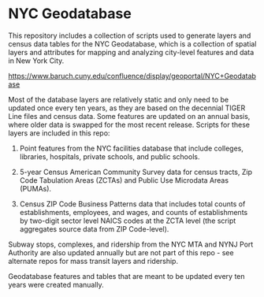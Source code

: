 # NYC Geodatabase 
This repository includes a collection of scripts used to generate layers and census data tables for the NYC Geodatabase, which is a collection of spatial layers and attributes for mapping and analyzing city-level features and data in New York City.

https://www.baruch.cuny.edu/confluence/display/geoportal/NYC+Geodatabase

Most of the database layers are relatively static and only need to be updated once every ten years, as they are based on the decennial TIGER Line files and census data.  Some features are updated on an annual basis, where older data is swapped for the most recent release.  Scripts for these layers are included in this repo:

1) Point features from the NYC facilities database that include colleges, libraries, hospitals, private schools, and public schools.

2) 5-year Census American Community Survey data for census tracts, Zip Code Tabulation Areas (ZCTAs) and Public Use Microdata Areas (PUMAs).

3) Census ZIP Code Business Patterns data that includes total counts of establishments, employees, and wages, and counts of establishments by two-digit sector level NAICS codes at the ZCTA level (the script aggregates source data from ZIP Code-level).

Subway stops, complexes, and ridership from the NYC MTA and NYNJ Port Authority are also updated annually but are not part of this repo - see alternate repos for mass transit layers and ridership.

Geodatabase features and tables that are meant to be updated every ten years were created manually. 
